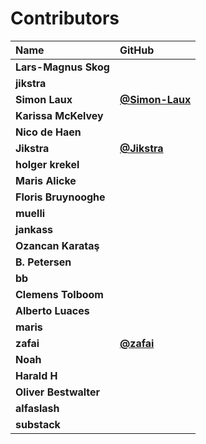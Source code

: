 # Contributors

| Name                  | GitHub                                           |
| :-------------------- | :----------------------------------------------- |
| **Lars-Magnus Skog**  |                                                  |
| **jikstra**           |                                                  |
| **Simon Laux**        | [**@Simon-Laux**](https://github.com/Simon-Laux) |
| **Karissa McKelvey**  |                                                  |
| **Nico de Haen**      |                                                  |
| **Jikstra**           | [**@Jikstra**](https://github.com/Jikstra)       |
| **holger krekel**     |                                                  |
| **Maris Alicke**      |                                                  |
| **Floris Bruynooghe** |                                                  |
| **muelli**            |                                                  |
| **jankass**           |                                                  |
| **Ozancan Karataş**   |                                                  |
| **B. Petersen**       |                                                  |
| **bb**                |                                                  |
| **Clemens Tolboom**   |                                                  |
| **Alberto Luaces**    |                                                  |
| **maris**             |                                                  |
| **zafai**             | [**@zafai**](https://github.com/zafai)           |
| **Noah**              |                                                  |
| **Harald H**          |                                                  |
| **Oliver Bestwalter** |                                                  |
| **alfaslash**         |                                                  |
| **substack**          |                                                  |
